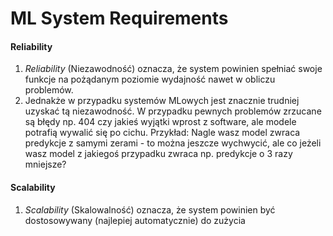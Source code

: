 # ML System Requirements
#### Reliability
1. *Reliability* (Niezawodność) oznacza, że system powinien spełniać swoje funkcje na pożądanym poziomie wydajność nawet w obliczu problemów.
2. Jednakże w przypadku systemów MLowych jest znacznie trudniej uzyskać tą niezawodność. W przypadku pewnych problemów zrzucane są błędy np. 404 czy jakieś wyjątki wprost z software, ale modele potrafią wywalić się po cichu. Przykład: Nagle wasz model zwraca predykcje z samymi zerami - to można jeszcze wychwycić, ale co jeżeli wasz model z jakiegoś przypadku zwraca np. predykcje o 3 razy mniejsze?

#### Scalability
1. *Scalability* (Skalowalność) oznacza, że system powinien być dostosowywany (najlepiej automatycznie) do zużycia

